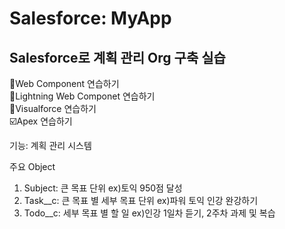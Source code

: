 # Salesforce: MyApp
## Salesforce로 계획 관리 Org 구축 실습
  
🏴Web Component 연습하기  
📌Lightning Web Componet 연습하기  
🥇Visualforce 연습하기  
☑️Apex 연습하기  


기능: 계획 관리 시스템

주요 Object

1) Subject: 큰 목표 단위 ex)토익 950점 달성
2) Task__c: 큰 목표 별 세부 목표 단위 ex)파워 토익 인강 완강하기
3) Todo__c: 세부 목표 별 할 일 ex)인강 1일차 듣기, 2주차 과제 및 복습

